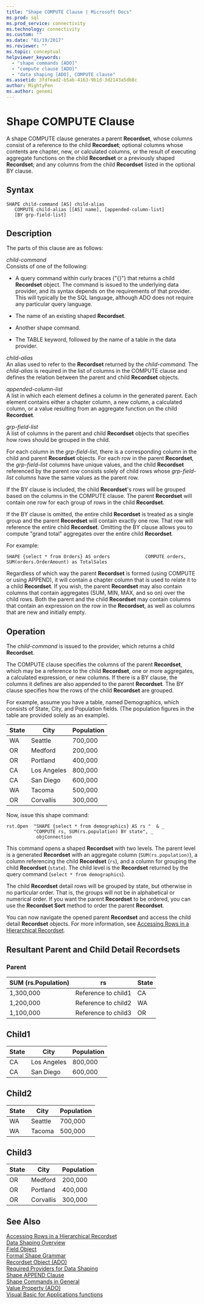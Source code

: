 ```yaml
---
title: "Shape COMPUTE Clause | Microsoft Docs"
ms.prod: sql
ms.prod_service: connectivity
ms.technology: connectivity
ms.custom: ""
ms.date: "01/19/2017"
ms.reviewer: ""
ms.topic: conceptual
helpviewer_keywords: 
  - "shape commands [ADO]"
  - "compute clause [ADO]"
  - "data shaping [ADO], COMPUTE clause"
ms.assetid: 3fdfead2-b5ab-4163-9b1d-3d2143a5db8c
author: MightyPen
ms.author: genemi
---
```

# Shape COMPUTE Clause
A shape COMPUTE clause generates a parent **Recordset**, whose columns consist of a reference to the child **Recordset**; optional columns whose contents are chapter, new, or calculated columns, or the result of executing aggregate functions on the child **Recordset** or a previously shaped **Recordset**; and any columns from the child **Recordset** listed in the optional BY clause.  
  
## Syntax  
  
```  
SHAPE child-command [AS] child-alias  
   COMPUTE child-alias [[AS] name], [appended-column-list]  
   [BY grp-field-list]  
```  
  
## Description  
 The parts of this clause are as follows:  
  
 *child-command*  
 Consists of one of the following:  
  
-   A query command within curly braces ("{}") that returns a child **Recordset** object. The command is issued to the underlying data provider, and its syntax depends on the requirements of that provider. This will typically be the SQL language, although ADO does not require any particular query language.  
  
-   The name of an existing shaped **Recordset**.  
  
-   Another shape command.  
  
-   The TABLE keyword, followed by the name of a table in the data provider.  
  
 *child-alias*  
 An alias used to refer to the **Recordset** returned by the *child-command.* The *child-alias* is required in the list of columns in the COMPUTE clause and defines the relation between the parent and child **Recordset** objects.  
  
 *appended-column-list*  
 A list in which each element defines a column in the generated parent. Each element contains either a chapter column, a new column, a calculated column, or a value resulting from an aggregate function on the child **Recordset**.  
  
 *grp-field-list*  
 A list of columns in the parent and child **Recordset** objects that specifies how rows should be grouped in the child.  
  
 For each column in the *grp-field-list,* there is a corresponding column in the child and parent **Recordset** objects. For each row in the parent **Recordset**, the *grp-field-list* columns have unique values, and the child **Recordset** referenced by the parent row consists solely of child rows whose *grp-field-list* columns have the same values as the parent row.  
  
 If the BY clause is included, the child **Recordset**'s rows will be grouped based on the columns in the COMPUTE clause. The parent **Recordset** will contain one row for each group of rows in the child **Recordset**.  
  
 If the BY clause is omitted, the entire child **Recordset** is treated as a single group and the parent **Recordset** will contain exactly one row. That row will reference the entire child **Recordset**. Omitting the BY clause allows you to compute "grand total" aggregates over the entire child **Recordset**.  
  
 For example:  
  
```  
SHAPE {select * from Orders} AS orders             COMPUTE orders, SUM(orders.OrderAmount) as TotalSales         
```  
  
 Regardless of which way the parent **Recordset** is formed (using COMPUTE or using APPEND), it will contain a chapter column that is used to relate it to a child **Recordset**. If you wish, the parent **Recordset** may also contain columns that contain aggregates (SUM, MIN, MAX, and so on) over the child rows. Both the parent and the child **Recordset** may contain columns that contain an expression on the row in the **Recordset**, as well as columns that are new and initially empty.  
  
## Operation  
 The *child-command* is issued to the provider, which returns a child **Recordset**.  
  
 The COMPUTE clause specifies the columns of the parent **Recordset**, which may be a reference to the child **Recordset**, one or more aggregates, a calculated expression, or new columns. If there is a BY clause, the columns it defines are also appended to the parent **Recordset**. The BY clause specifies how the rows of the child **Recordset** are grouped.  
  
 For example, assume you have a table, named Demographics, which consists of State, City, and Population fields. (The population figures in the table are provided solely as an example).  
  
|State|City|Population|  
|-----------|----------|----------------|  
|WA|Seattle|700,000|  
|OR|Medford|200,000|  
|OR|Portland|400,000|  
|CA|Los Angeles|800,000|  
|CA|San Diego|600,000|  
|WA|Tacoma|500,000|  
|OR|Corvallis|300,000|  
  
 Now, issue this shape command:  
  
```  
rst.Open  "SHAPE {select * from demographics} AS rs "  & _  
          "COMPUTE rs, SUM(rs.population) BY state", _  
           objConnection  
```  
  
 This command opens a shaped **Recordset** with two levels. The parent level is a generated **Recordset** with an aggregate column (`SUM(rs.population)`), a column referencing the child **Recordset** (`rs`), and a column for grouping the child **Recordset** (`state`). The child level is the **Recordset** returned by the query command (`select * from demographics`).  
  
 The child **Recordset** detail rows will be grouped by state, but otherwise in no particular order. That is, the groups will not be in alphabetical or numerical order. If you want the parent **Recordset** to be ordered, you can use the **Recordset Sort** method to order the parent **Recordset**.  
  
 You can now navigate the opened parent **Recordset** and access the child detail **Recordset** objects. For more information, see [Accessing Rows in a Hierarchical Recordset](../../../ado/guide/data/accessing-rows-in-a-hierarchical-recordset.md).  
  
## Resultant Parent and Child Detail Recordsets  
  
### Parent  
  
|SUM (rs.Population)|rs|State|  
|---------------------------|--------|-----------|  
|1,300,000|Reference to child1|CA|  
|1,200,000|Reference to child2|WA|  
|1,100,000|Reference to child3|OR|  
  
## Child1  
  
|State|City|Population|  
|-----------|----------|----------------|  
|CA|Los Angeles|800,000|  
|CA|San Diego|600,000|  
  
## Child2  
  
|State|City|Population|  
|-----------|----------|----------------|  
|WA|Seattle|700,000|  
|WA|Tacoma|500,000|  
  
## Child3  
  
|State|City|Population|  
|-----------|----------|----------------|  
|OR|Medford|200,000|  
|OR|Portland|400,000|  
|OR|Corvallis|300,000|  
  
## See Also  
 [Accessing Rows in a Hierarchical Recordset](../../../ado/guide/data/accessing-rows-in-a-hierarchical-recordset.md)   
 [Data Shaping Overview](../../../ado/guide/data/data-shaping-overview.md)   
 [Field Object](../../../ado/reference/ado-api/field-object.md)   
 [Formal Shape Grammar](../../../ado/guide/data/formal-shape-grammar.md)   
 [Recordset Object (ADO)](../../../ado/reference/ado-api/recordset-object-ado.md)   
 [Required Providers for Data Shaping](../../../ado/guide/data/required-providers-for-data-shaping.md)   
 [Shape APPEND Clause](../../../ado/guide/data/shape-append-clause.md)   
 [Shape Commands in General](../../../ado/guide/data/shape-commands-in-general.md)   
 [Value Property (ADO)](../../../ado/reference/ado-api/value-property-ado.md)   
 [Visual Basic for Applications functions](../../../ado/guide/data/visual-basic-for-applications-functions.md)
